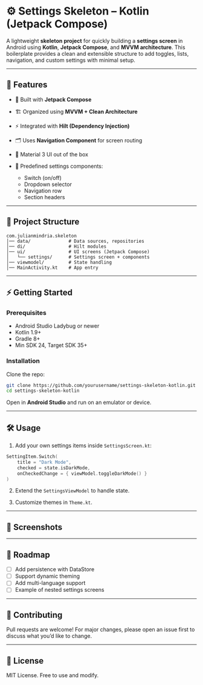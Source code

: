 # ⚙️ Settings Skeleton – Kotlin (Jetpack Compose)

A lightweight **skeleton project** for quickly building a **settings screen** in Android using **Kotlin**, **Jetpack Compose**, and **MVVM architecture**.
This boilerplate provides a clean and extensible structure to add toggles, lists, navigation, and custom settings with minimal setup.

---

## 🚀 Features

* 📱 Built with **Jetpack Compose**
* 🏗️ Organized using **MVVM + Clean Architecture**
* ⚡ Integrated with **Hilt (Dependency Injection)**
* 🗂️ Uses **Navigation Component** for screen routing
* 🎨 Material 3 UI out of the box
* 🔧 Predefined settings components:

  * Switch (on/off)
  * Dropdown selector
  * Navigation row
  * Section headers

---

## 📂 Project Structure

```
com.julianmindria.skeleton
│── data/              # Data sources, repositories
│── di/                # Hilt modules
│── ui/                # UI screens (Jetpack Compose)
│   └── settings/      # Settings screen + components
│── viewmodel/         # State handling
│── MainActivity.kt    # App entry
```

---

## ⚡ Getting Started

### Prerequisites

* Android Studio Ladybug or newer
* Kotlin 1.9+
* Gradle 8+
* Min SDK 24, Target SDK 35+

### Installation

Clone the repo:

```bash
git clone https://github.com/yourusername/settings-skeleton-kotlin.git
cd settings-skeleton-kotlin
```

Open in **Android Studio** and run on an emulator or device.

---

## 🛠️ Usage

1. Add your own settings items inside `SettingsScreen.kt`:

```kotlin
SettingItem.Switch(
    title = "Dark Mode",
    checked = state.isDarkMode,
    onCheckedChange = { viewModel.toggleDarkMode() }
)
```

2. Extend the `SettingsViewModel` to handle state.

3. Customize themes in `Theme.kt`.

---

## 📸 Screenshots

---

## 🔮 Roadmap

* [ ] Add persistence with DataStore
* [ ] Support dynamic theming
* [ ] Add multi-language support
* [ ] Example of nested settings screens

---

## 🤝 Contributing

Pull requests are welcome! For major changes, please open an issue first to discuss what you’d like to change.

---

## 📄 License

MIT License. Free to use and modify.
